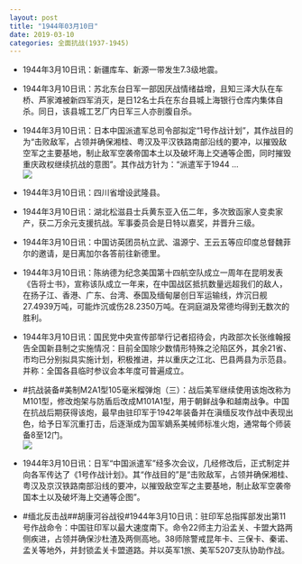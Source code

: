 ```yaml
---
layout: post
title: "1944年03月10日"
date: 2019-03-10
categories: 全面抗战(1937-1945)
---
```


<meta name="referrer" content="no-referrer" />

- 1944年3月10日讯：新疆库车、新源一带发生7.3级地震。 

- 1944年3月10日讯：苏北东台日军一部因厌战情绪益增，且知三泽大队在车桥、芦家滩被新四军消灭，是日12名士兵在东台县城上海银行仓库内集体自杀。同日，该县城工艺厂内日军三人亦剖腹自杀。 

- 1944年3月10日讯：日本中国派遣军总司令部拟定“1号作战计划”，其作战目的为“击败敌军，占领并确保湘桂、粤汉及平汉铁路南部沿线的要冲，以摧毁敌空军之主要基地，制止敌军空袭帝国本土以及破坏海上交通等企图，同时摧毁重庆政权继续抗战的意图”。其作战方针为：“派遣军于1944 ... <br/><img src="https://wx2.sinaimg.cn/large/aca367d8ly1g0xy8vgbizj20c80jp0t6.jpg" />

- 1944年3月10日讯：四川省增设武隆县。 

- 1944年3月10日讯：湖北松滋县士兵黄东亚入伍二年，多次致函家人变卖家产，获二万余元支援抗战。军事委员会是日特以嘉奖，并晋升三级。 

- 1944年3月10日讯：中国访英团员杭立武、温源宁、王云五等应印度总督魏菲尔的邀请，是日离加尔各答前往新德里。 

- 1944年3月10日讯：陈纳德为纪念美国第十四航空队成立一周年在昆明发表《告将士书》，宣称该队成立一年来，在中国战区抵抗数量远超我们的敌人，在扬子江、香港、广东、台湾、泰国及缅甸屡创日军运输线，炸沉日舰27.4939万吨，可能炸沉或伤28.2350万吨。在洞庭湖及常德均得到无数次的胜利。 

- 1944年3月10日讯：国民党中央宣传部举行记者招待会，内政部次长张维翰报告全国新县制之实施情况：目前全国除少数情形特殊之沦陷区外，其余21省、市均已分别拟具实施计划，积极推进，并以重庆之江北、巴县两县为示范县。并称：全国各县临时参议会本年度可普遍成立。 

- #抗战装备#美制M2A1型105毫米榴弹炮（三）：战后美军继续使用该炮改称为M101型，修改炮架与防盾后改成M101A1型，用于朝鲜战争和越南战争。中国在抗战后期获得该炮，最早由驻印军于1942年装备并在滇缅反攻作战中表现出色，给予日军沉重打击，后逐渐成为国军嫡系美械师标准火炮，通常每个师装备8至12门。 <br/><img src="https://wx4.sinaimg.cn/large/aca367d8ly1g0xgvjls11j20dv0uk0yv.jpg" />

- 1944年3月10日讯：日军“中国派遣军”经多次会议，几经修改后，正式制定并向各军传达了《1号作战计划》。其“作战目的”是“击败敌军，占领并确保湘桂、粤汉及京汉铁路南部沿线的要冲，以摧毁敌空军之主要基地，制止敌军空袭帝国本土以及破坏海上交通等企图”。 

- #缅北反击战##胡康河谷战役#1944年3月10日讯：驻印军总指挥部发出第11号作战命令：中国驻印军以最大速度南下。命令22师主力沿孟关、卡盟大路两侧疾进，占领并确保沙杜渣及两侧高地。38师除警戒昆年卡、三保卡、秦诺、孟关等地外，并封锁孟关卡盟道路。并以英军1旅、美军5207支队协助作战。 

